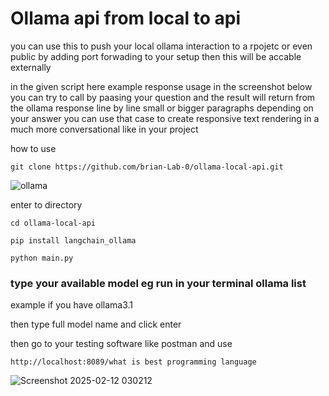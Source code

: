 

# Ollama api from local to api

you can use this to push your local ollama interaction to a rpojetc or even public by adding port forwading to your setup then this will be accable externally

in the given script here example response usage in the screenshot below you can try to call by paasing your question and the result will return from the ollama response line by line small or bigger paragraphs
depending on your answer you can use that case to create responsive text rendering in a much more conversational like in your project


how to use 

```
git clone https://github.com/brian-Lab-0/ollama-local-api.git
```
![ollama](https://github.com/user-attachments/assets/75e74a2d-fbde-4eed-bb43-463f887e0727)

enter to directory

```
cd ollama-local-api
```


```
pip install langchain_ollama
```

```
python main.py
```



### type your available model eg run in your terminal ollama list  
example if you have ollama3.1

then type full model name and click enter

then go to your testing software like postman and use 

```
http://localhost:8089/what is best programming language
```

![Screenshot 2025-02-12 030212](https://github.com/user-attachments/assets/160b4d52-e230-4d85-bf15-3f8abff0d15c)





